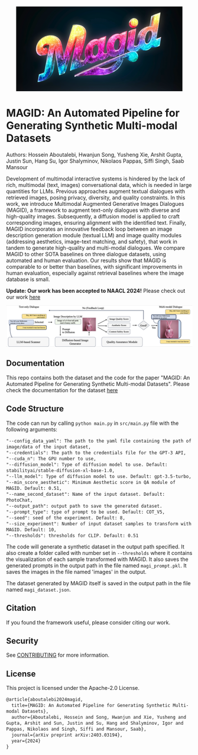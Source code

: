 <p align="center">
<img src="images/logo.png" alt="Local Image" width="450">
</p>

# MAGID: An Automated Pipeline for Generating Synthetic Multi-modal Datasets

Authors: Hossein Aboutalebi, Hwanjun Song, Yusheng Xie, Arshit Gupta, Justin Sun, Hang Su, Igor Shalyminov, Nikolaos Pappas, Siffi Singh, Saab Mansour

Development of multimodal interactive systems is hindered by the lack of rich, multimodal (text, images) conversational data, which is needed in large quantities for LLMs. Previous approaches augment textual dialogues with retrieved images, posing privacy, diversity, and quality constraints. In this work, we introduce Multimodal Augmented Generative Images Dialogues (MAGID), a framework to augment text-only dialogues with diverse and high-quality images. Subsequently, a diffusion model is applied to craft corresponding images, ensuring alignment with the identified text. Finally, MAGID incorporates an innovative feedback loop between an image description generation module (textual LLM) and image quality modules (addressing aesthetics, image-text matching, and safety), that work in tandem to generate high-quality and multi-modal dialogues. We compare MAGID to other SOTA baselines on three dialogue datasets, using automated and human evaluation. Our results show that MAGID is comparable to or better than baselines, with significant improvements in human evaluation, especially against retrieval baselines where the image database is small.


**Update: Our work has been accepted to NAACL 2024!**
Please check out our work [here](https://arxiv.org/abs/2403.03194)

<p align="center">
<img src="images/magi.png" alt="Local Image" width="850">
</p>

## Documentation

This repo contains both the dataset and the code for the paper "MAGID: An Automated Pipeline for Generating Synthetic Multi-modal Datasets". Please check the documentation for the dataset [here](dataset/README.md)

## Code Structure

The code can run by calling `python main.py` in `src/main.py` file with the following arguments:

```
"--config_data_yaml": The path to the yaml file containing the path of image/data of the input dataset,
"--credentials": The path to the credentials file for the GPT-3 API,
"--cuda_n": The GPU number to use,
"--diffusion_model": Type of diffusion model to use. Default: stabilityai/stable-diffusion-xl-base-1.0,
"--llm_model": Type of diffusion model to use. Default: gpt-3.5-turbo,
"--min_score_aesthetic": Minimum Aesthetic score in QA module of MAGID. Default: 0.51,
"--name_second_dataset": Name of the input dataset. Default: PhotoChat,
"--output_path": output path to save the generated dataset. 
"--prompt_type": type of prompt to be used. Default: COT_V5,
"--seed": seed of the experiment. Default: 8,
"--size_experiment": Number of input dataset samples to transform with MAGID. Default: 10,
"--thresholds": thresholds for CLIP. Default: 0.51
```

The code will generate a synthetic dataset in the output path specified. It also create a folder called with number set in `--thresholds` where it  contains the visualization of each sample transformed with MAGID.
It also saves the generated prompts in the output path in the file named `magi_prompt.pkl`.
It saves the images in the file named 'images' in the output.

The dataset generated by MAGID itself is saved in the output path in the file named `magi_dataset.json`.



## Citation

If you found the framework useful, please consider citing our work.

## Security
See [CONTRIBUTING](https://github.com/amazon-science/MAGID/blob/main/CONTRIBUTING.md#security-issue-notifications) for more information.

## License
This project is licensed under the Apache-2.0 License.
```{bibtex}
@article{aboutalebi2024magid,
  title={MAGID: An Automated Pipeline for Generating Synthetic Multi-modal Datasets},
  author={Aboutalebi, Hossein and Song, Hwanjun and Xie, Yusheng and Gupta, Arshit and Sun, Justin and Su, Hang and Shalyminov, Igor and Pappas, Nikolaos and Singh, Siffi and Mansour, Saab},
  journal={arXiv preprint arXiv:2403.03194},
  year={2024}
}
```
